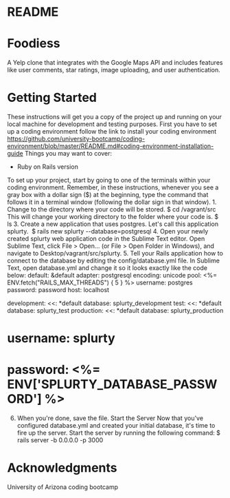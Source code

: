 # README

# Foodiess
A Yelp clone that integrates with the Google Maps API and includes features like user comments, star ratings, image uploading, and user authentication.

# Getting Started
These instructions will get you a copy of the project up and running on your local machine for development and testing purposes. First you have to set up a coding environment follow the link to install your coding environment https://github.com/university-bootcamp/coding-environment/blob/master/README.md#coding-environment-installation-guide 
Things you may want to cover:

* Ruby on Rails version

To set up your project, start by going to one of the terminals within your coding environment.
Remember, in these instructions, whenever you see a gray box with a dollar sign ($) at the beginning, type the command that follows it in a terminal window (following the dollar sign in that window). 1. Change to the directory where your code will be stored. $ cd /vagrant/src This will change your working directory to the folder where your code is. $ ls 3. Create a new application that uses postgres. Let's call this application splurty. 
$ rails new splurty --database=postgresql
4. Open your newly created splurty web application code in the Sublime Text editor. Open Sublime Text, click File > Open... (or File > Open Folder in Windows), and navigate to Desktop/vagrant/src/splurty.
5. Tell your Rails application how to connect to the database by editing the config/database.yml file. In Sublime Text, open database.yml and change it so it looks exactly like the code below:
default: &default
  adapter: postgresql
  encoding: unicode
  pool: <%= ENV.fetch("RAILS_MAX_THREADS") { 5 } %>
  username: postgres
  password: password
  host: localhost

development:
  <<: *default
  database: splurty_development
test:
  <<: *default
  database: splurty_test
production:
  <<: *default
  database: splurty_production
  # username: splurty
  # password: <%= ENV['SPLURTY_DATABASE_PASSWORD'] %> 
6. When you're done, save the file.
Start the Server
Now that you've configured database.yml and created your initial database, it's time to fire up the server.
Start the server by running the following command:
$ rails server -b 0.0.0.0 -p 3000


# Acknowledgments
University of Arizona coding bootcamp
